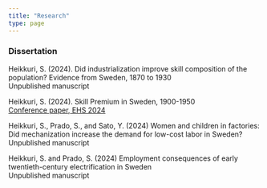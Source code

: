 ```yaml
---
title: "Research"
type: page
---
```



### Dissertation 

Heikkuri, S. (2024). Did industrialization improve skill composition of the population? Evidence from Sweden, 1870 to 1930  
Unpublished manuscript  

Heikkuri, S. (2024). Skill Premium in Sweden, 1900-1950  
[Conference paper, EHS 2024](https://files.ehs.org.uk/wp-content/uploads/2024/03/07152358/Heikkuri-2024-Skill-Premium-in-Sweden-1900-1950-EHS.pdf)  

Heikkuri, S., Prado, S., and Sato, Y. (2024) Women and children in factories: Did mechanization increase the demand for low-cost labor in Sweden?  
Unpublished manuscript

Heikkuri, S. and Prado, S. (2024) Employment consequences of early twentieth-century electrification in Sweden  
Unpublished manuscript




